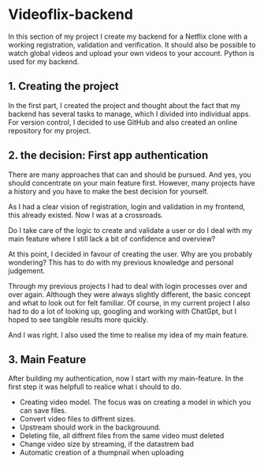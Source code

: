 # Videoflix-backend

In this section of my project I create my backend for a Netflix clone with a working registration, validation and verification. It should also be possible to watch global videos and upload your own videos to your account.
Python is used for my backend.

## 1. Creating the project

In the first part, I created the project and thought about the fact that my backend has several tasks to manage, which I divided into individual apps.
For version control, I decided to use GitHub and also created an online repository for my project.

## 2. the decision: First app authentication

There are many approaches that can and should be pursued. And yes, you should concentrate on your main feature first. However, many projects have a history and you have to make the best decision for yourself.

As I had a clear vision of registration, login and validation in my frontend, this already existed. Now I was at a crossroads.

Do I take care of the logic to create and validate a user or do I deal with my main feature where I still lack a bit of confidence and overview?

At this point, I decided in favour of creating the user. Why are you probably wondering? This has to do with my previous knowledge and personal judgement.

Through my previous projects I had to deal with login processes over and over again. Although they were always slightly different, the basic concept and what to look out for felt familiar. Of course, in my current project I also had to do a lot of looking up, googling and working with ChatGpt, but I hoped to see tangible results more quickly.

And I was right. I also used the time to realise my idea of my main feature.

## 3. Main Feature

After building my authentication, now I start with my main-feature. In the first step it was helpfull to realice what i should to do.

-   Creating video model. The focus was on creating a model in which you can save files.
-   Convert video files to diffrent sizes.
-   Upstream should work in the backgrouund.
-   Deleting file, all diffrent files from the same video must deleted
-   Change video size by streaming, if the datastrem bad
-   Automatic creation of a thumpnail when uploading